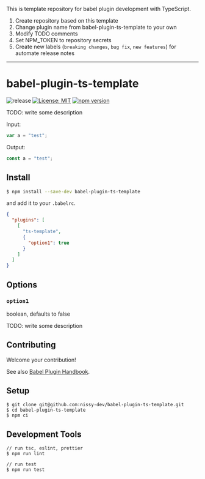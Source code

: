 This is template repository for babel plugin development with TypeScript.

1. Create repository based on this template
2. Change plugin name from babel-plugin-ts-template to your own
3. Modify TODO comments
4. Set NPM_TOKEN to repository secrets
5. Create new labels (`breaking changes`, `bug fix`, `new features`) for automate release notes

---

# babel-plugin-ts-template

![release](https://github.com/nissy-dev/babel-plugin-ts-template/actions/workflows/release.yml/badge.svg)
[![License: MIT](https://img.shields.io/github/license/nissy-dev/babel-plugin-ts-template.svg)](https://opensource.org/licenses/MIT)
[![npm version](https://badge.fury.io/js/babel-plugin-ts-template.svg)](https://badge.fury.io/js/babel-plugin-ts-template)

TODO: write some description

Input:

```ts
var a = "test";
```

Output:

```ts
const a = "test";
```

## Install

```bash
$ npm install --save-dev babel-plugin-ts-template
```

and add it to your `.babelrc`.

```json
{
  "plugins": [
    [
      "ts-template",
      {
        "option1": true
      }
    ]
  ]
}
```

## Options

### `option1`

boolean, defaults to false

TODO: write some description

## Contributing

Welcome your contribution!

See also [Babel Plugin Handbook](https://github.com/jamiebuilds/babel-handbook/blob/master/translations/en/plugin-handbook.md).

## Setup

```
$ git clone git@github.com:nissy-dev/babel-plugin-ts-template.git
$ cd babel-plugin-ts-template
$ npm ci
```

## Development Tools

```
// run tsc, eslint, prettier
$ npm run lint

// run test
$ npm run test
```
